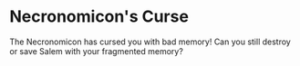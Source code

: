 # Necronomicon's Curse

The Necronomicon has cursed you with bad memory! Can you still destroy or save Salem with your fragmented memory?
